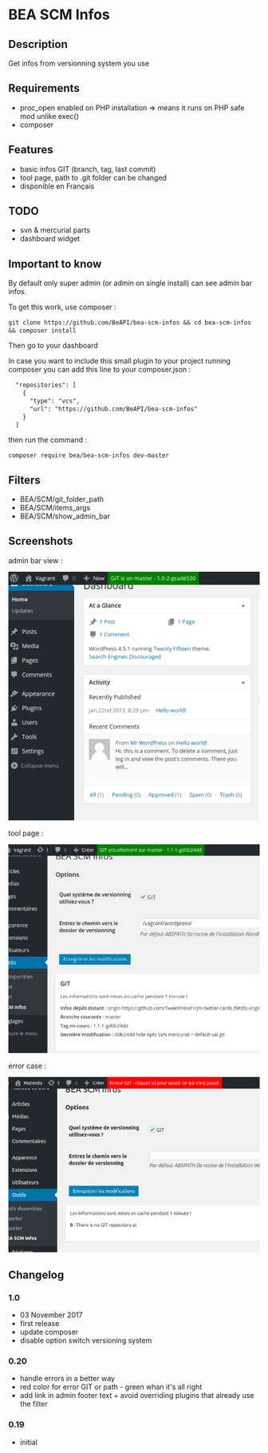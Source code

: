 # BEA SCM Infos #

## Description ##

Get infos from versionning system you use

## Requirements

* proc_open enabled on PHP installation => means it runs on PHP safe mod unlike exec()
* composer

## Features

* basic infos GIT (branch, tag, last commit)
* tool page, path to .git folder can be changed
* disponible en Français

## TODO

* svn & mercurial parts
* dashboard widget


## Important to know ##

By default only super admin (or admin on single install) can see admin bar infos.

To get this work, use composer :

```
git clone https://github.com/BeAPI/bea-scm-infos && cd bea-scm-infos && composer install
```

Then go to your dashboard

In case you want to include this small plugin to your project running composer you can add this line to your composer.json :

```
  "repositories": [
    {
      "type": "vcs",
      "url": "https://github.com/BeAPI/bea-scm-infos"
    }
  ]
```

then run the command :

```
composer require bea/bea-scm-infos dev-master
```

## Filters

* BEA/SCM/git_folder_path
* BEA/SCM/items_args
* BEA/SCM/show_admin_bar

## Screenshots

admin bar view :

![admin bar infos](/assets/img/screen-admin-bar.png?raw=true)

tool page :

![set options](/assets/img/screen-options.png?raw=true)

error case :

![set options](/assets/img/screen-error.png?raw=true)

## Changelog ##

### 1.0
* 03 November 2017
* first release
* update composer
* disable option switch versioning system

### 0.20
* handle errors in a better way
* red color for error GIT or path - green whan it's all right
* add link in admin footer text + avoid overriding plugins that already use the filter

### 0.19
* initial

